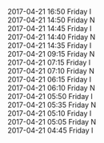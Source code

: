 2017-04-21 16:50 Friday  I  
2017-04-21 14:50 Friday  N  
2017-04-21 14:45 Friday  I  
2017-04-21 14:40 Friday  N  
2017-04-21 14:35 Friday  I  
2017-04-21 09:15 Friday  N  
2017-04-21 07:15 Friday  I  
2017-04-21 07:10 Friday  N  
2017-04-21 06:15 Friday  I  
2017-04-21 06:10 Friday  N  
2017-04-21 05:50 Friday  I  
2017-04-21 05:35 Friday  N  
2017-04-21 05:10 Friday  I  
2017-04-21 05:05 Friday  N  
2017-04-21 04:45 Friday  I  
